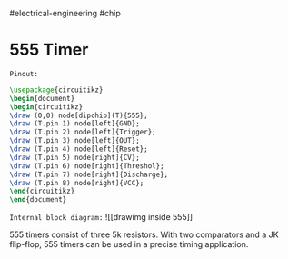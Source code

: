 #electrical-engineering #chip
# 555 Timer
`Pinout:`
```tikz 
\usepackage{circuitikz} 
\begin{document} 
\begin{circuitikz}
\draw (0,0) node[dipchip](T){555};
\draw (T.pin 1) node[left]{GND};
\draw (T.pin 2) node[left]{Trigger};
\draw (T.pin 3) node[left]{OUT};
\draw (T.pin 4) node[left]{Reset};
\draw (T.pin 5) node[right]{CV};
\draw (T.pin 6) node[right]{Threshol};
\draw (T.pin 7) node[right]{Discharge};
\draw (T.pin 8) node[right]{VCC};
\end{circuitikz} 
\end{document} 
```

`Internal block diagram:`
![[drawimg inside 555]]

555 timers consist of three 5k resistors. With two comparators and a JK flip-flop, 555 timers can be used in a precise timing application.